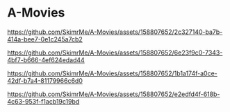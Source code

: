 # A-Movies

https://github.com/SkimrMe/A-Movies/assets/158807652/2c327140-ba7b-414a-bee7-0e1c245a7cb2


https://github.com/SkimrMe/A-Movies/assets/158807652/6e23f9c0-7343-4bf7-b666-4ef624edad44


https://github.com/SkimrMe/A-Movies/assets/158807652/1b1a174f-a0ce-42df-b7a4-81179966c6d0


https://github.com/SkimrMe/A-Movies/assets/158807652/e2edfd4f-618b-4c63-953f-f1acb19c19bd




